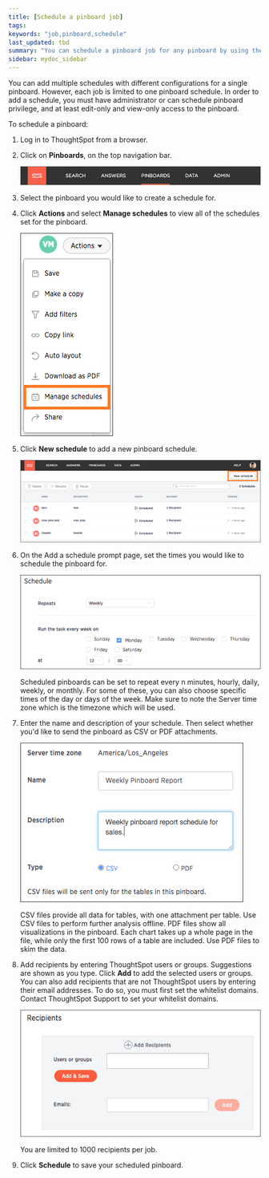 ```yaml
---
title: [Schedule a pinboard job]
tags:
keywords: "job,pinboard,schedule"
last_updated: tbd
summary: "You can schedule a pinboard job for any pinboard by using the Add a schedule prompt page."
sidebar: mydoc_sidebar
---
```

You can add multiple schedules with different configurations for a single pinboard. However, each job is limited to one pinboard schedule. In order to add a schedule, you must have administrator or can schedule pinboard privilege, and at least edit-only and view-only access to the pinboard.

To schedule a pinboard:

1. Log in to ThoughtSpot from a browser.
2. Click on **Pinboards**, on the top navigation bar.

     ![](/pages/images/click_pinboards_icon.png "Pinboards")

3. Select the pinboard you would like to create a schedule for.
4. Click **Actions** and select **Manage schedules** to view all of the schedules set for the pinboard.

     ![](/pages/images/view_schedules.png "View pinboard schedules")

5. Click **New schedule** to add a new pinboard schedule.

     ![](/pages/images/new_pinboard_schedule.png "Add a new pinboard schedule")

6. On the Add a schedule prompt page, set the times you would like to schedule the pinboard for.

     ![](/pages/images/scheduled_pinboards_1.png "Set the pinboard schedule")

    Scheduled pinboards can be set to repeat every n minutes, hourly, daily, weekly, or monthly. For some of these, you can also choose specific times of the day or days of the week. Make sure to note the Server time zone which is the timezone which will be used.

7. Enter the name and description of your schedule. Then select whether you'd like to send the pinboard as CSV or PDF attachments.

     ![](/pages/images/scheduled_pinboards_2.png "Set the pinboard type")

    CSV files provide all data for tables, with one attachment per table. Use CSV files to perform further analysis offline. PDF files show all visualizations in the pinboard. Each chart takes up a whole page in the file, while only the first 100 rows of a table are included. Use PDF files to skim the data.

8. Add recipients by entering ThoughtSpot users or groups. Suggestions are shown as you type. Click **Add** to add the selected users or groups. You can also add recipients that are not ThoughtSpot users by entering their email addresses. To do so, you must first set the whitelist domains. Contact ThoughtSpot Support to set your whitelist domains.

     ![](/pages/images/scheduled_pinboards_3.png "Set the pinboard recipients")

    You are limited to 1000 recipients per job.

9. Click **Schedule** to save your scheduled pinboard.
